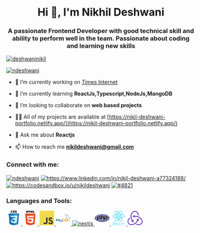 <h1 align="center">Hi 👋, I'm Nikhil Deshwani</h1>
<h3 align="center">A passionate Frontend Developer with good technical skill and ability to perform well in the team. Passionate about coding and learning new skills</h3>

<p align="left"> <a href="https://github.com/ryo-ma/github-profile-trophy"><img src="https://github-profile-trophy.vercel.app/?username=deshwaninikil" alt="deshwaninikil" /></a> </p>

<p align="left"> <a href="https://twitter.com/ndeshwani" target="blank"><img src="https://img.shields.io/twitter/follow/ndeshwani?logo=twitter&style=for-the-badge" alt="ndeshwani" /></a> </p>

- 🔭 I’m currently working on [Times Internet](https://economictimes.indiatimes.com)

- 🌱 I’m currently learning **ReactJs,Typescript,NodeJs,MangoDB**

- 👯 I’m looking to collaborate on **web based projects**

- 👨‍💻 All of my projects are available at [https://nikil-deshwani-portfolio.netlify.app/](https://nikil-deshwani-portfolio.netlify.app/)

- 💬 Ask me about **Reactjs**

- 📫 How to reach me **nikildeshwani@gmail.com**

<h3 align="left">Connect with me:</h3>
<p align="left">
<a href="https://twitter.com/ndeshwani" target="blank"><img align="center" src="https://raw.githubusercontent.com/rahuldkjain/github-profile-readme-generator/master/src/images/icons/Social/twitter.svg" alt="ndeshwani" height="30" width="40" /></a>
<a href="https://linkedin.com/in/https://www.linkedin.com/in/nikil-deshwani-a77324188/" target="blank"><img align="center" src="https://raw.githubusercontent.com/rahuldkjain/github-profile-readme-generator/master/src/images/icons/Social/linked-in-alt.svg" alt="https://www.linkedin.com/in/nikil-deshwani-a77324188/" height="30" width="40" /></a>
<a href="https://codesandbox.com/https://codesandbox.io/u/nikildeshwani" target="blank"><img align="center" src="https://raw.githubusercontent.com/rahuldkjain/github-profile-readme-generator/master/src/images/icons/Social/codesandbox.svg" alt="https://codesandbox.io/u/nikildeshwani" height="30" width="40" /></a>
<a href="https://discord.gg/#4821" target="blank"><img align="center" src="https://raw.githubusercontent.com/rahuldkjain/github-profile-readme-generator/master/src/images/icons/Social/discord.svg" alt="#4821" height="30" width="40" /></a>
</p>

<h3 align="left">Languages and Tools:</h3>
<p align="left"> <a href="https://www.w3schools.com/css/" target="_blank" rel="noreferrer"> <img src="https://raw.githubusercontent.com/devicons/devicon/master/icons/css3/css3-original-wordmark.svg" alt="css3" width="40" height="40"/> </a> <a href="https://www.w3.org/html/" target="_blank" rel="noreferrer"> <img src="https://raw.githubusercontent.com/devicons/devicon/master/icons/html5/html5-original-wordmark.svg" alt="html5" width="40" height="40"/> </a> <a href="https://developer.mozilla.org/en-US/docs/Web/JavaScript" target="_blank" rel="noreferrer"> <img src="https://raw.githubusercontent.com/devicons/devicon/master/icons/javascript/javascript-original.svg" alt="javascript" width="40" height="40"/> </a> <a href="https://www.mysql.com/" target="_blank" rel="noreferrer"> <img src="https://raw.githubusercontent.com/devicons/devicon/master/icons/mysql/mysql-original-wordmark.svg" alt="mysql" width="40" height="40"/> </a> <a href="https://nextjs.org/" target="_blank" rel="noreferrer"> <img src="https://cdn.worldvectorlogo.com/logos/nextjs-2.svg" alt="nextjs" width="40" height="40"/> </a> <a href="https://www.php.net" target="_blank" rel="noreferrer"> <img src="https://raw.githubusercontent.com/devicons/devicon/master/icons/php/php-original.svg" alt="php" width="40" height="40"/> </a> <a href="https://reactjs.org/" target="_blank" rel="noreferrer"> <img src="https://raw.githubusercontent.com/devicons/devicon/master/icons/react/react-original-wordmark.svg" alt="react" width="40" height="40"/> </a> <a href="https://redux.js.org" target="_blank" rel="noreferrer"> <img src="https://raw.githubusercontent.com/devicons/devicon/master/icons/redux/redux-original.svg" alt="redux" width="40" height="40"/> </a> </p>
